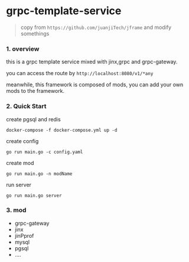 # grpc-template-service

> copy from `https://github.com/juanjiTech/jframe` and modify somethings

### 1. overview
this is a grpc template service mixed with jinx,grpc and grpc-gateway.

you can access the route by `http://localhost:8080/v1/*any`

meanwhile, this framework is composed of mods, you can add your own mods to the framework.

### 2. Quick Start
create pgsql and redis
```shell
docker-compose -f docker-compose.yml up -d
```

create config
```shell
go run main.go -c config.yaml
```
create mod 
```shell
go run main.go -n modName
```
run server
```shell
go run main.go server  
```

### 3. mod
* grpc-gateway
* jinx
* jinPprof
* mysql
* pgsql
* ....
